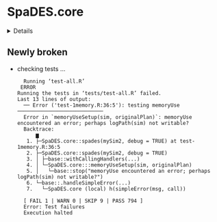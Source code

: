 # SpaDES.core

<details>

* Version: 2.1.5.9003
* GitHub: https://github.com/PredictiveEcology/SpaDES.core
* Source code: https://github.com/cran/SpaDES.core
* Number of recursive dependencies: 157

Run `revdepcheck::revdep_details(, "SpaDES.core")` for more info

</details>

## Newly broken

*   checking tests ...
    ```
      Running ‘test-all.R’
     ERROR
    Running the tests in ‘tests/test-all.R’ failed.
    Last 13 lines of output:
      ── Error ('test-1memory.R:36:5'): testing memoryUse ────────────────────────────
      Error in `memoryUseSetup(sim, originalPlan)`: memoryUse encountered an error; perhaps logPath(sim) not writable?
      Backtrace:
          ▆
       1. ├─SpaDES.core::spades(mySim2, debug = TRUE) at test-1memory.R:36:5
       2. ├─SpaDES.core::spades(mySim2, debug = TRUE)
       3. │ ├─base::withCallingHandlers(...)
       4. │ └─SpaDES.core:::memoryUseSetup(sim, originalPlan)
       5. │   └─base::stop("memoryUse encountered an error; perhaps logPath(sim) not writable?")
       6. └─base::.handleSimpleError(...)
       7.   └─SpaDES.core (local) h(simpleError(msg, call))
      
      [ FAIL 1 | WARN 0 | SKIP 9 | PASS 794 ]
      Error: Test failures
      Execution halted
    ```

